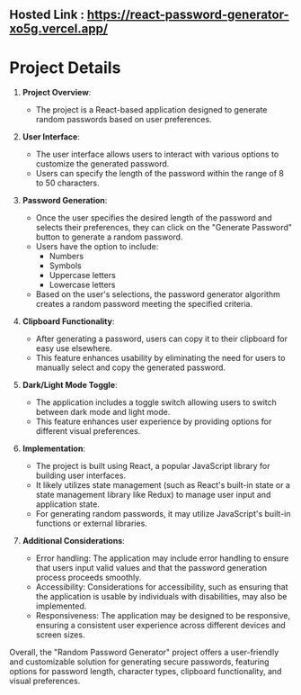 ## Hosted Link : https://react-password-generator-xo5g.vercel.app/

# Project Details

1. **Project Overview**:
   - The project is a React-based application designed to generate random passwords based on user preferences.
2. **User Interface**:

   - The user interface allows users to interact with various options to customize the generated password.
   - Users can specify the length of the password within the range of 8 to 50 characters.

3. **Password Generation**:

   - Once the user specifies the desired length of the password and selects their preferences, they can click on the "Generate Password" button to generate a random password.
   - Users have the option to include:
     - Numbers
     - Symbols
     - Uppercase letters
     - Lowercase letters
   - Based on the user's selections, the password generator algorithm creates a random password meeting the specified criteria.

4. **Clipboard Functionality**:

   - After generating a password, users can copy it to their clipboard for easy use elsewhere.
   - This feature enhances usability by eliminating the need for users to manually select and copy the generated password.

5. **Dark/Light Mode Toggle**:

   - The application includes a toggle switch allowing users to switch between dark mode and light mode.
   - This feature enhances user experience by providing options for different visual preferences.

6. **Implementation**:

   - The project is built using React, a popular JavaScript library for building user interfaces.
   - It likely utilizes state management (such as React's built-in state or a state management library like Redux) to manage user input and application state.
   - For generating random passwords, it may utilize JavaScript's built-in functions or external libraries.

7. **Additional Considerations**:
   - Error handling: The application may include error handling to ensure that users input valid values and that the password generation process proceeds smoothly.
   - Accessibility: Considerations for accessibility, such as ensuring that the application is usable by individuals with disabilities, may also be implemented.
   - Responsiveness: The application may be designed to be responsive, ensuring a consistent user experience across different devices and screen sizes.

Overall, the "Random Password Generator" project offers a user-friendly and customizable solution for generating secure passwords, featuring options for password length, character types, clipboard functionality, and visual preferences.
